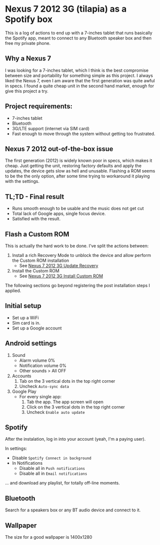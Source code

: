 # Nexus 7 2012 3G (tilapia) as a Spotify box
This is a log of actions to end up with a 7-inches tablet that runs basically the Spotify app, meant to connect to any Bluetooth speaker box and then free my private phone.

## Why a Nexus 7
I was looking for a 7-inches tablet, which I think is the best compromise between size and portability for something simple as this project.
I always liked the Nexus 7, even I am aware that the first generation was quite awful in specs.
I found a quite cheap unit in the second hand market, enough for give this project a try.

## Project requirements:
* 7-inches tablet
* Bluetooth
* 3G/LTE support (internet via SIM card)
* Fast enough to move through the system without getting too frustrated.

## Nexus 7 2012 out-of-the-box issue
The first generation (2012) is widely known poor in specs, which makes it cheap. Just getting the unit, restoring factory defaults and apply the updates, the device gets slow as hell and unusable. Flashing a ROM seems to be the the only option, after some time trying to workaround it playing with the settings.

## TL;TD - Final result
* Runs smooth enough to be usable and the music does not get cut
* Total lack of Google apps, single focus device.
* Satisfied with the result.

## Flash a Custom ROM
This is actually the hard work to be done. I've split the actions between:
1. Install a rich Recovery Mode to unblock the device and allow perform the Custom ROM installation
	* See [Nexus 7 2012 3G Update Recovery](nexus7-2012-3g-update-recovery.md)
2. Install the Custom ROM
	* See [Nexus 7 2012 3G Install Custom ROM](nexus7-2021-3g-install-custom-rom.md)

The following sections go beyond registering the post installation steps I applied.

## Initial setup
* Set up a WiFi
* Sim card is in.
* Set up a Google account

## Android settings
1. Sound
	* Alarm volume 0%
	* Notification volume 0%
	* Other sounds > All OFF
2. Accounts
	1. Tab on the 3 vertical dots in the top right corner
	2. Uncheck `Auto-sync data`
3. Google Play
	* For every single app:
		1. Tab the app. The app screen will open
		2. Click on the 3 vertical dots in the top right corner
		3. Uncheck `Enable auto update`

## Spotify
After the instalation, log in into your account (yeah, I'm a paying user).

In settings:
* Disable `Spotify Connect in background`
* In Notifications
	* Disable all in `Push notifications`
	* Disable all in `Email notifications`

... and download any playlist, for totally off-line moments.

## Bluetooth
Search for a speakers box or any BT audio device and connect to it.

## Wallpaper
The size for a good wallpaper is 1400x1280